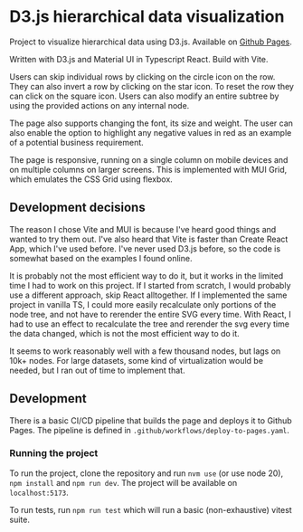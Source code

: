 # D3.js hierarchical data visualization

Project to visualize hierarchical data using D3.js. Available on [Github Pages](https://lukaprebil.github.io/hierarchy/).

Written with D3.js and Material UI in Typescript React. Build with Vite.

Users can skip individual rows by clicking on the circle icon on the row. They can also invert a row by clicking on the star icon. To reset the row they can click on the square icon.
Users can also modify an entire subtree by using the provided actions on any internal node.

The page also supports changing the font, its size and weight.
The user can also enable the option to highlight any negative values in red as an example of a potential business requirement.

The page is responsive, running on a single column on mobile devices and on multiple columns on larger screens. This is implemented with MUI Grid, which emulates the CSS Grid using flexbox.

## Development decisions

The reason I chose Vite and MUI is because I've heard good things and wanted to try them out. I've also heard that Vite is faster than Create React App, which I've used before. I've never used D3.js before, so the code is somewhat based on the examples I found online.

It is probably not the most efficient way to do it, but it works in the limited time I had to work on this project.
If I started from scratch, I would probably use a different approach, skip React alltogether. If I implemented the same project in vanilla TS, I could more easily recalculate only portions of the node tree, and not have to rerender the entire SVG every time.
With React, I had to use an effect to recalculate the tree and rerender the svg every time the data changed, which is not the most efficient way to do it.

It seems to work reasonably well with a few thousand nodes, but lags on 10k+ nodes. For large datasets, some kind of virtualization would be needed, but I ran out of time to implement that.

## Development

There is a basic CI/CD pipeline that builds the page and deploys it to Github Pages. The pipeline is defined in `.github/workflows/deploy-to-pages.yaml`.

### Running the project

To run the project, clone the repository and run `nvm use` (or use node 20), `npm install` and `npm run dev`. The project will be available on `localhost:5173`.

To run tests, run `npm run test` which will run a basic (non-exhaustive) vitest suite.
